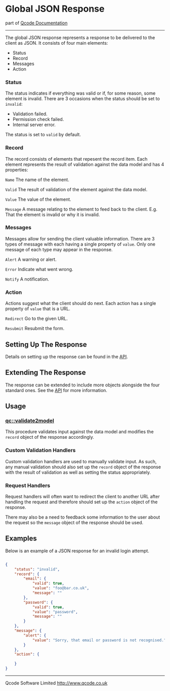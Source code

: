 Global JSON Response
===================
part of [Qcode Documentation](index.md)

* * *

The global JSON response represents a response to be delivered to the client as JSON. It consists of four main elements:

* Status
* Record
* Messages
* Action

### Status
The status indicates if everything was valid or if, for some reason, some element is invalid. There are 3 occasions when the status should be set to `invalid`:

* Validation failed.
* Permission check failed.
* Internal server error.

The status is set to `valid` by default.

### Record
The record consists of elements that repesent the record item. Each element represents the result of validation against the data model and has 4 properties:

`Name` The name of the element.

`Valid` The result of validation of the element against the data model.

`Value` The value of the element.

`Message` A message relating to the element to feed back to the client. E.g. That the element is invalid or why it is invalid.


### Messages
Messages allow for sending the client valuable information. There are 3 types of message with each having a single property of `value`. Only one message of each type may appear in the response.

`Alert` A warning or alert.

`Error` Indicate what went wrong.

`Notify` A notification.


### Action
Actions suggest what the client should do next. Each action has a single property of `value` that is a URL.

`Redirect` Go to the given URL.

`Resubmit` Resubmit the form.


Setting Up The Response
-----------------------

Details on setting up the response can be found in the [API].


Extending The Response
----------------------

The response can be extended to include more objects alongside the four standard ones. See the [API] for more information.

Usage
-----

### [qc::validate2model]
This procedure validates input against the data model and modifies the `record` object of the response accordingly.

### Custom Validation Handlers
Custom validation handlers are used to manually validate input. As such, any manual validation should also set up the `record` object of the response with the result of validation as well as setting the status appropriately.

### Request Handlers
Request handlers will often want to redirect the client to another URL after handling the request and therefore should set up the `action` object of the response.

There may also be a need to feedback some information to the user about the request so the `message` object of the response should be used.

Examples
-------

Below is an example of a JSON response for an invalid login attempt.

```JSON

{
    "status": "invalid",
    "record": {
        "email": {
            "valid": true,
            "value": "foo@bar.co.uk",
            "message": ""
        },
        "password": {
            "valid": true,
            "value": "password",
            "message": ""
        }
    },
    "message": {
        "alert": {
            "value": "Sorry, that email or password is not recognised."
        }
    },
    "action": {
        
    }
}

```

* * *

Qcode Software Limited <http://www.qcode.co.uk>

[API]: response_api.md
[qc::validate2model]: procs/validate2model.md
